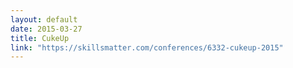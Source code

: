 ```yaml
---
layout: default
date: 2015-03-27
title: CukeUp
link: "https://skillsmatter.com/conferences/6332-cukeup-2015"
---
```

